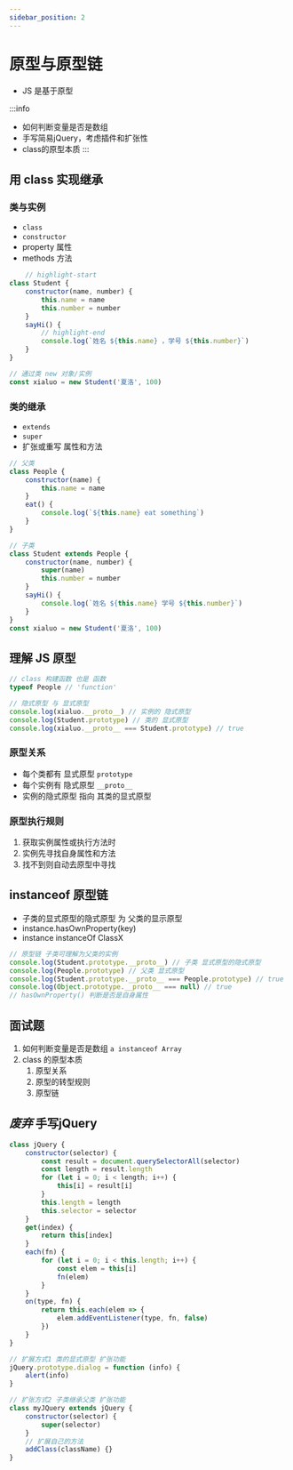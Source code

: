 ```yaml
---
sidebar_position: 2
---
```


# 原型与原型链
- JS 是基于原型

:::info
- 如何判断变量是否是数组
- 手写简易jQuery，考虑插件和扩张性
- class的原型本质
:::
## 用 class 实现继承
### 类与实例
- `class`
- `constructor`
- property 属性
- methods 方法
```js
    // highlight-start
class Student {
    constructor(name, number) {
        this.name = name
        this.number = number
    }
    sayHi() {
        // highlight-end
        console.log(`姓名 ${this.name} ，学号 ${this.number}`)
    }
}

// 通过类 new 对象/实例
const xialuo = new Student('夏洛', 100)
```
### 类的继承
- `extends`
- `super`
- 扩张或重写 属性和方法
```js {12,14,15,17}
// 父类
class People {
    constructor(name) {
        this.name = name
    }
    eat() {
        console.log(`${this.name} eat something`)
    }
}

// 子类
class Student extends People {
    constructor(name, number) {
        super(name)
        this.number = number
    }
    sayHi() {
        console.log(`姓名 ${this.name} 学号 ${this.number}`)
    }
}
const xialuo = new Student('夏洛', 100)
```

## 理解 JS 原型
```js
// class 构建函数 也是 函数
typeof People // 'function'

// 隐式原型 与 显式原型
console.log(xialuo.__proto__) // 实例的 隐式原型
console.log(Student.prototype) // 类的 显式原型
console.log(xialuo.__proto__ === Student.prototype) // true
```
### 原型关系
- 每个类都有 显式原型 `prototype`
- 每个实例有 隐式原型 `__proto__`
- 实例的隐式原型 指向 其类的显式原型
### 原型执行规则
1. 获取实例属性或执行方法时
2. 实例先寻找自身属性和方法
3. 找不到则自动去原型中寻找

## instanceof 原型链
- 子类的显式原型的隐式原型 为 父类的显示原型
- instance.hasOwnProperty(key)
- instance instanceOf ClassX
```js
// 原型链 子类可理解为父类的实例
console.log(Student.prototype.__proto__) // 子类 显式原型的隐式原型
console.log(People.prototype) // 父类 显式原型
console.log(Student.prototype.__proto__ === People.prototype) // true
console.log(Object.prototype.__proto__ === null) // true
// hasOwnProperty() 判断是否是自身属性
```

## 面试题
1. 如何判断变量是否是数组 
`a instanceof Array`
2. class 的原型本质
   1. 原型关系
   2. 原型的转型规则
   3. 原型链


## *废弃* 手写jQuery 
```js
class jQuery {
    constructor(selector) {
        const result = document.querySelectorAll(selector)
        const length = result.length
        for (let i = 0; i < length; i++) {
            this[i] = result[i]
        }
        this.length = length
        this.selector = selector
    }
    get(index) {
        return this[index]
    }
    each(fn) {
        for (let i = 0; i < this.length; i++) {
            const elem = this[i]
            fn(elem)
        }
    }
    on(type, fn) {
        return this.each(elem => {
            elem.addEventListener(type, fn, false)
        })
    }
}

// 扩展方式1 类的显式原型 扩张功能
jQuery.prototype.dialog = function (info) {
    alert(info)
}

// 扩张方式2 子类继承父类 扩张功能
class myJQuery extends jQuery {
    constructor(selector) {
        super(selector)
    }
    // 扩展自己的方法
    addClass(className) {}
}
```